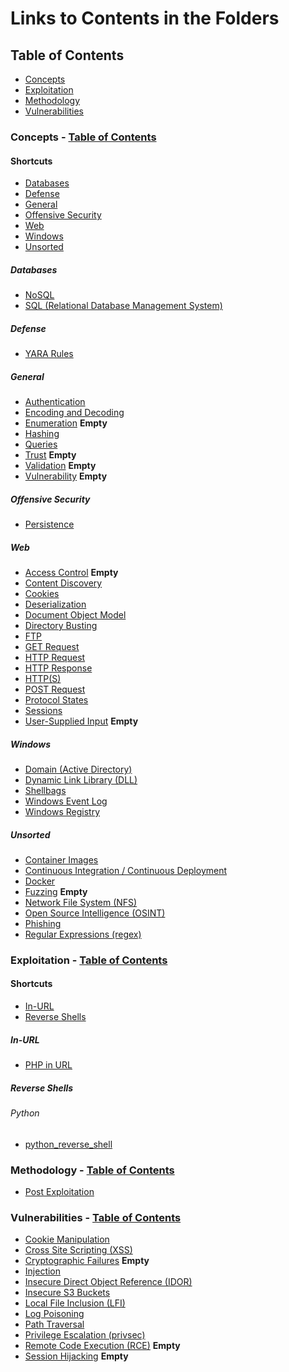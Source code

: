 # Links to Contents in the Folders
## Table of Contents
- [Concepts](#Concepts%20-%20Table%20of%20Contents%20Concepts%2001%2020Concepts%2020Glossary%20md)
- [Exploitation](#Exploitation%20-%20Table%20of%20Contents%20Exploitation%2001%2020Exploitation%2020-%2020Table%2020of%2020Contents%20md)
- [Methodology](#Methodology%20-%20Methodology%20Methodology%2001%2020Methodology%2020-%2020Table%2020of%2020Contents%20md)
- [Vulnerabilities](#Vulnerabilities%20-%20Table%20of%20Contents%20Vulnerabilities%2001%2020Vulnerabilities%2020-%2020Table%2020of%2020Contents%20md)
### Concepts - [Table of Contents](Concepts/01%20Concepts%20-%20Table%20of%20Contents.md)
#### Shortcuts
- [Databases](#Databases)
- [Defense](#Defense)
- [General](#General)
- <a href="#offensive-security">Offensive Security</a>
- [Web](#Web)
- [Windows](#Windows)
- [Unsorted](#Unsorted)
##### Databases
- [NoSQL](Databases/NoSQL.md)
- [SQL (Relational Database Management System)](Databases/Relational%20Database%20Management%20Systems.md)
##### Defense
- [YARA Rules](Defense/YARA%20Rules.md)
##### General
- [Authentication](General/Authentication.md) 
- [Encoding and Decoding](General/Encoding%20and%20Decoding.md) 
- [Enumeration](enumeration.md) **Empty**
- [Hashing](General/Hashing.md)
- [Queries](General/Queries.md)
- [Trust](General/Trust.md)  **Empty**
- [Validation](General/Validation.md)  **Empty**
- [Vulnerability](General/Vulnerability.md) **Empty**
##### Offensive Security
<a id="offensive-security"></a>
- [Persistence](Offensive%20Security/Persistence.md)
##### Web
- [Access Control](Web/Access%20Control.md)  **Empty**
- [Content Discovery](Web/Content%20Discovery.md)
- [Cookies](Web/Cookies.md)
- [Deserialization](Web/Deserialization.md)
- [Document Object Model](Web/Document%20Object%20Model%20(DOM).md)
- [Directory Busting](Web/Directory%20Busting.md)
- [FTP](Web/FTP.md)
- [GET Request](Web/GET%20Request.md)
- [HTTP Request](Web/HTTP%20Request.md)
- [HTTP Response](Web/HTTP%20Response.md)
- [HTTP(S)](Web/HTTP(S).md)
- [POST Request](Web/POST%20Request.md)
- [Protocol States](Web/Protocol%20States.md)
- [Sessions](Web/Sessions.md)
- [User-Supplied Input](Web/User-Supplied%20Input.md) **Empty**

##### Windows
- [Domain (Active Directory)](Windows/Domain%20(Active%20Directory))
- [Dynamic Link Library (DLL)](Windows/Dynamic%20Link%20Library%20(DLL).md)
- [Shellbags](Windows/Shellbags.md)
- [Windows Event Log](Windows/Windows%20Event%20Log.md)
- [Windows Registry](Windows/Windows%20Registry.md)

##### Unsorted
- [Container Images](Container%20Images.md)
- [Continuous Integration / Continuous Deployment](Continuous%20Integration%20Continuous%20Delivery%20(CICD).md)
- [Docker](Docker.md)
- [Fuzzing](Fuzzing.md) **Empty**
- [Network File System (NFS)](Network%20File%20System%20(NFS).md)
- [Open Source Intelligence (OSINT)](Open%20Source%20Intelligence%20(OSINT).md)
- [Phishing](Phishing.md)
- [Regular Expressions (regex)](Regular%20Expressions%20(regex).md)
### Exploitation - [Table of Contents](Exploitation/01%20Exploitation%20-%20Table%20of%20Contents.md)
#### Shortcuts
- [In-URL](#In-URL)
- <a href="#reverse-shells">Reverse Shells</a>
##### In-URL
- [PHP in URL](In-URL/PHP%20in%20URL.md)
##### Reverse Shells
<a id="reverse-shells"></a>
###### Python
- [python_reverse_shell](Reverse%20Shells/Python/python_reverse_shell.py)
### Methodology - [Table of Contents](Methodology/01%20Methodology%20-%20Table%20of%20Contents.md)
- [Post Exploitation](Post%20Exploitation.md)
### Vulnerabilities - [Table of Contents](Vulnerabilities/01%20Vulnerabilities%20-%20Table%20of%20Contents.md)
- [Cookie Manipulation](Cookie%20Manipulation.md)
- [Cross Site Scripting (XSS)](Cross-Site%20Scripting%20(XSS).md)
- [Cryptographic Failures](Cryptographic%20Failures.md) **Empty**
- [Injection](Injection.md)
- [Insecure Direct Object Reference (IDOR)](Insecure%20Direct%20Object%20Reference%20(IDOR).md)
- [Insecure S3 Buckets](Insecure%20S3%20Buckets.md)
- [Local File Inclusion (LFI)](Local%20File%20Inclusion%20(LFI).md)
- [Log Poisoning](Log%20Poisoning.md)
- [Path Traversal](Path%20Traversal.md)
- [Privilege Escalation (privsec)](Privilege%20Escalation%20(privsec).md)
- [Remote Code Execution (RCE)](Remote%20Code%20Execution.md) **Empty**
- [Session Hijacking](Session%20Hijacking.md) **Empty**